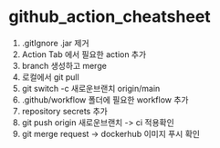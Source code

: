 # github_action_cheatsheet

1. .gitIgnore .jar 제거 
2. Action Tab 에서 필요한 action 추가
3. branch 생성하고 merge
4. 로컬에서 git pull
5. git switch -c 새로운브랜치 origin/main
6. .github/workflow 폴더에 필요한 workflow 추가 
7. repository secrets 추가 
8. git push origin 새로운브랜치 -> ci 적용확인 
9. git merge request -> dockerhub 이미지 푸시 확인
